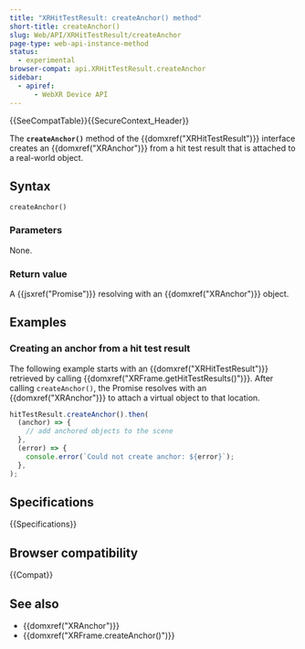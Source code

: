 ```yaml
---
title: "XRHitTestResult: createAnchor() method"
short-title: createAnchor()
slug: Web/API/XRHitTestResult/createAnchor
page-type: web-api-instance-method
status:
  - experimental
browser-compat: api.XRHitTestResult.createAnchor
sidebar:
  - apiref:
      - WebXR Device API
---
```


{{SeeCompatTable}}{{SecureContext_Header}}

The **`createAnchor()`** method of the {{domxref("XRHitTestResult")}} interface creates an {{domxref("XRAnchor")}} from a hit test result that is attached to a real-world object.

## Syntax

```js-nolint
createAnchor()
```

### Parameters

None.

### Return value

A {{jsxref("Promise")}} resolving with an {{domxref("XRAnchor")}} object.

## Examples

### Creating an anchor from a hit test result

The following example starts with an {{domxref("XRHitTestResult")}} retrieved by calling {{domxref("XRFrame.getHitTestResults()")}}. After calling `createAnchor()`, the Promise resolves with an {{domxref("XRAnchor")}} to attach a virtual object to that location.

```js
hitTestResult.createAnchor().then(
  (anchor) => {
    // add anchored objects to the scene
  },
  (error) => {
    console.error(`Could not create anchor: ${error}`);
  },
);
```

## Specifications

{{Specifications}}

## Browser compatibility

{{Compat}}

## See also

- {{domxref("XRAnchor")}}
- {{domxref("XRFrame.createAnchor()")}}
